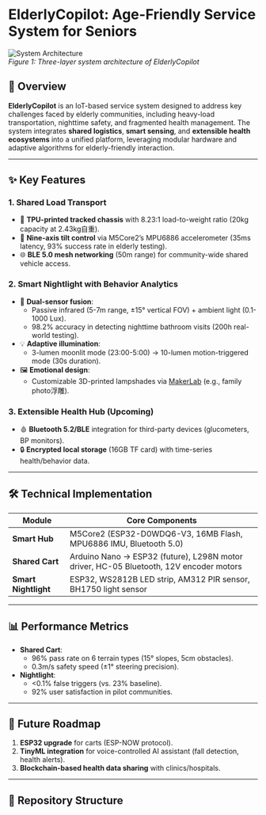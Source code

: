 # ElderlyCopilot: Age-Friendly Service System for Seniors

![System Architecture](system_architecture.png)  
*Figure 1: Three-layer system architecture of ElderlyCopilot*

## 📌 Overview
**ElderlyCopilot** is an IoT-based service system designed to address key challenges faced by elderly communities, including heavy-load transportation, nighttime safety, and fragmented health management. The system integrates **shared logistics**, **smart sensing**, and **extensible health ecosystems** into a unified platform, leveraging modular hardware and adaptive algorithms for elderly-friendly interaction.

---

## ✨ Key Features
### 1. **Shared Load Transport**
- 🚜 **TPU-printed tracked chassis** with 8.23:1 load-to-weight ratio (20kg capacity at 2.43kg自重).
- 🤖 **Nine-axis tilt control** via M5Core2’s MPU6886 accelerometer (35ms latency, 93% success rate in elderly testing).
- 🌐 **BLE 5.0 mesh networking** (50m range) for community-wide shared vehicle access.

### 2. **Smart Nightlight with Behavior Analytics**
- 🌙 **Dual-sensor fusion**: 
  - Passive infrared (5-7m range, ±15° vertical FOV) + ambient light (0.1-1000 Lux). 
  - 98.2% accuracy in detecting nighttime bathroom visits (200h real-world testing).
- 💡 **Adaptive illumination**: 
  - 3-lumen moonlit mode (23:00-5:00) → 10-lumen motion-triggered mode (30s duration).
- 🖼️ **Emotional design**: 
  - Customizable 3D-printed lampshades via [MakerLab](https://makerlab.example.com) (e.g., family photo浮雕).

### 3. **Extensible Health Hub (Upcoming)**
- 🩸 **Bluetooth 5.2/BLE** integration for third-party devices (glucometers, BP monitors).
- 🔒 **Encrypted local storage** (16GB TF card) with time-series health/behavior data.

---

## 🛠️ Technical Implementation
| Module               | Core Components                                                                 |
|----------------------|---------------------------------------------------------------------------------|
| **Smart Hub**        | M5Core2 (ESP32-D0WDQ6-V3, 16MB Flash, MPU6886 IMU, Bluetooth 5.0)              |
| **Shared Cart**      | Arduino Nano → ESP32 (future), L298N motor driver, HC-05 Bluetooth, 12V encoder motors |
| **Smart Nightlight** | ESP32, WS2812B LED strip, AM312 PIR sensor, BH1750 light sensor                |

---

## 📊 Performance Metrics
- **Shared Cart**: 
  - 96% pass rate on 6 terrain types (15° slopes, 5cm obstacles). 
  - 0.3m/s safety speed (±1° steering precision).
- **Nightlight**: 
  - <0.1% false triggers (vs. 23% baseline). 
  - 92% user satisfaction in pilot communities.

---

## 🚀 Future Roadmap
1. **ESP32 upgrade** for carts (ESP-NOW protocol).  
2. **TinyML integration** for voice-controlled AI assistant (fall detection, health alerts).  
3. **Blockchain-based health data sharing** with clinics/hospitals.  

---

## 📂 Repository Structure
